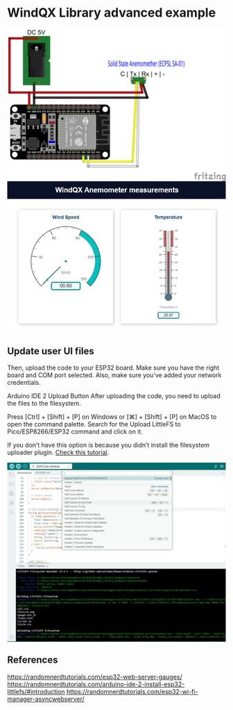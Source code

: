 # WindQX Library advanced example

<img src="anemometro_IoT_wifi_mqtt_SolidState_ESP32_bb.png" width="600" align="center" />
<img src="WinQX_Dashboard.jpg" align="center" />

## Update user UI files
Then, upload the code to your ESP32 board. Make sure you have the right board and COM port selected. Also, make sure you’ve added your network credentials.

Arduino IDE 2 Upload Button
After uploading the code, you need to upload the files to the filesystem.

Press [Ctrl] + [Shift] + [P] on Windows or [⌘] + [Shift] + [P] on MacOS to open the command palette. Search for the Upload LittleFS to Pico/ESP8266/ESP32 command and click on it.

If you don’t have this option is because you didn’t install the filesystem uploader plugin. [Check this tutorial](https://randomnerdtutorials.com/arduino-ide-2-install-esp32-littlefs/).

<img src="UploadFiles.jpg" align="center" />

## References
https://randomnerdtutorials.com/esp32-web-server-gauges/
https://randomnerdtutorials.com/arduino-ide-2-install-esp32-littlefs/#introduction
https://randomnerdtutorials.com/esp32-wi-fi-manager-asyncwebserver/
